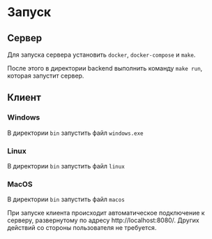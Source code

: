 # Запуск

## Сервер

Для запуска сервера установить `docker`, `docker-compose` и `make`.

После этого в директории backend выполнить команду `make run`, которая запустит сервер. 

## Клиент

### Windows
В директории `bin` запустить файл `windows.exe`

### Linux
В директории `bin` запустить файл `linux`

### MacOS
В директории `bin` запустить файл `macos`

При запуске клиента происходит автоматическое подключение к серверу, развернутому по адресу http://localhost:8080/.
Других действий со стороны пользователя не требуется.
